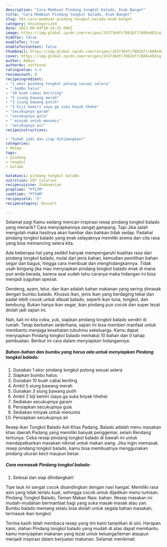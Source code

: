```yaml
---
description: "Cara Membuat Pindang tongkol balado, Enak Banget"
title: "Cara Membuat Pindang tongkol balado, Enak Banget"
slug: 581-cara-membuat-pindang-tongkol-balado-enak-banget
category: Uncategorized
date: 2022-08-04T10:34:31.096Z
image: https://img-global.cpcdn.com/recipes/243736dfc7082bf7/680x482cq70/pindang-tongkol-balado-foto-resep-utama.jpg
hideToc: false
enableToc: true
enableTocContent: false
thumbnail: https://img-global.cpcdn.com/recipes/243736dfc7082bf7/680x482cq70/pindang-tongkol-balado-foto-resep-utama.jpg
cover: https://img-global.cpcdn.com/recipes/243736dfc7082bf7/680x482cq70/pindang-tongkol-balado-foto-resep-utama.jpg
author: Admin
authorAv: notfound
ratingvalue: 4.4
reviewcount: 9
recipeingredient:
- "1 ekor pindang tongkol potong sesuai selera"
- " bumbu halus"
- "10 buah cabai keriting"
- "5 siung bawang merah"
- "3 siung bawang putih"
- "2 biji kemiri saya ga suka bnyak hhehe"
- "secukupnya garam"
- "secukupnya gula"
- " minyak untuk menumis"
- "secukupnya air"
recipeinstructions:

- "Sudah jadi dan siap dihidangkan!"
categories:
- Resep
tags:
- pindang
- tongkol
- balado

katakunci: pindang tongkol balado 
nutrition: 287 calories
recipecuisine: Indonesian
preptime: "PT17M"
cooktime: "PT34M"
recipeyield: "2"
recipecategory: Dessert

---
```



Selamat pagi Kamu sedang mencari inspirasi resep pindang tongkol balado yang menarik? Cara menyiapkannya sangat gampang. Tapi Jika salah mengolah maka hasilnya akan hambar dan bahkan tidak sedap. Padahal pindang tongkol balado yang enak selayaknya memiliki aroma dan cita rasa yang bisa memancing selera kita.


Ada beberapa hal yang sedikit banyak mempengaruhi kualitas rasa dari pindang tongkol balado, mulai dari jenis bahan, kemudian pemilihan bahan segar dan bagus, hingga cara membuat dan menghidangkannya. Tidak usah bingung jika mau menyiapkan pindang tongkol balado enak di mana pun anda berada, karena asal sudah tahu caranya maka hidangan ini bisa menjadi suguhan spesial.

Dendeng, ayam, telur, dan ikan adalah bahan makanan yang sering dimasak dengan bumbu balado. Khusus ikan, jenis ikan yang berdaging tebal dan padat lebih cocok untuk dibuat balado, seperti ikan tuna, tongkol, dan kembung. Bukan hanya ikan segar, ikan pindang pun cocok dan super lezat diolah jadi sajian ini.


Nah, kali ini kita coba, yuk, siapkan pindang tongkol balado sendiri di rumah. Tetap berbahan sederhana, sajian ini bisa memberi manfaat untuk membantu menjaga kesehatan tubuhmu sekeluarga. Kamu dapat menyiapkan Pindang tongkol balado memakai 10 bahan dan 0 tahap pembuatan. Berikut ini cara dalam menyiapkan hidangannya.

<!--inarticleads1-->

##### Bahan-bahan dan bumbu yang harus ada untuk menyiapkan Pindang tongkol balado:

1. Gunakan 1 ekor pindang tongkol potong sesuai selera
1. Siapkan  bumbu halus:
1. Gunakan 10 buah cabai keriting
1. Ambil 5 siung bawang merah
1. Gunakan 3 siung bawang putih
1. Ambil 2 biji kemiri (saya ga suka bnyak hhehe)
1. Sediakan secukupnya garam
1. Persiapkan secukupnya gula
1. Sediakan  minyak untuk menumis
1. Persiapkan secukupnya air


Resep Ikan Tongkol Balado Asli Khas Padang. Balado adalah menu masakan khas daerah Padang yang memiliki banyak penggemar, selain Rendang tentunya. Coba resep pindang tongkol balado di bawah ini untuk mendapatkankan masakan nikmat untuk makan siang. Jika ingin memasak resep pindang tongkol balado, kamu bisa membuatnya menggunakan pindang ukuran kecil maupun besar. 

<!--inarticleads2-->

##### Cara memasak Pindang tongkol balado:


1. Selesai dan siap dihidangkan!

Tipe lauk ini sangat cocok disandingkan dengan nasi hangat. Memiliki rasa asin yang tidak terlalu kuat, sehingga cocok untuk dijadikan menu tumisan. Pindang Tongkol Balado, Teman Makan Nasi. bahan. Resep masakan ini mudah-mudahan bermanfaat bagi yang suka masak-masak atau yan. Bumbu balado memang selalu bisa diolah untuk segala bahan masakan, termasuk ikan tongkol. 

Terima kasih telah membaca resep yang tim kami tampilkan di sini. Harapan kami, olahan Pindang tongkol balado yang mudah di atas dapat membantu kamu menyiapkan makanan yang lezat untuk keluarga/teman ataupun menjadi inspirasi dalam berjualan makanan. Selamat menikmati
